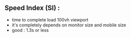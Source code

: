 ## Speed Index (SI) :
* time to complete load 100vh viewport 
* it's completely depends on monitor size and mobile size
* good : 1.3s or less
